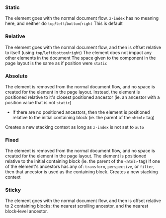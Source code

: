 
### Static
The element goes with the normal document flow. `z-index` has no meaning here, and neither do `top`/`left`/`bottom`/`right`
This is default

### Relative 
The element goes with the normal document flow, and then is offset relative to itself (using `top`/`left`/`bottom`/`right`)
The element does not impact any other elements in the document
The space given to the component in the page layout is the same as if position were `static`

### Absolute
The element is removed from the normal document flow, and no space is created for the element in the page layout.
Instead, the element is positioned relative to it's closest positioned ancestor (ie. an ancestor with a position value that is not `static`)
- If there are no positioned ancestors, then the element is positioned relative to the initial containing block (ie. the parent of the `<html>` tag)

Creates a new stacking context as long as `z-index` is not set to `auto`

### Fixed
The element is removed from the normal document flow, and no space is created for the element in the page layout.
The element is positioned relative to the initial containing block (ie. the parent of the `<html>` tag)
If one of the element's ancestors has any of: `transform`, `perspective`, or `filter`, then that ancestor is used as the containing block.
Creates a new stacking context

### Sticky
The element goes with the normal document flow, and then is offset relative to 2 containing blocks: the nearest scrolling ancestor, and the nearest block-level ancestor.
